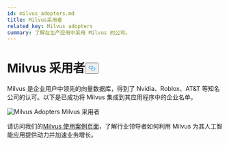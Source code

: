 ```yaml
---
id: milvus_adopters.md
title: Milvus采用者
related_key: Milvus adopters
summary: 了解在生产应用中采用 Milvus 的公司。
---
```


<h1 id="Milvus-Adopters" class="common-anchor-header">Milvus 采用者<button data-href="#Milvus-Adopters" class="anchor-icon" translate="no">
      <svg translate="no"
        aria-hidden="true"
        focusable="false"
        height="20"
        version="1.1"
        viewBox="0 0 16 16"
        width="16"
      >
        <path
          fill="#0092E4"
          fill-rule="evenodd"
          d="M4 9h1v1H4c-1.5 0-3-1.69-3-3.5S2.55 3 4 3h4c1.45 0 3 1.69 3 3.5 0 1.41-.91 2.72-2 3.25V8.59c.58-.45 1-1.27 1-2.09C10 5.22 8.98 4 8 4H4c-.98 0-2 1.22-2 2.5S3 9 4 9zm9-3h-1v1h1c1 0 2 1.22 2 2.5S13.98 12 13 12H9c-.98 0-2-1.22-2-2.5 0-.83.42-1.64 1-2.09V6.25c-1.09.53-2 1.84-2 3.25C6 11.31 7.55 13 9 13h4c1.45 0 3-1.69 3-3.5S14.5 6 13 6z"
        ></path>
      </svg>
    </button></h1><p>Milvus 是企业用户中领先的向量数据库，得到了 Nvidia、Roblox、AT&amp;T 等知名公司的认可。以下是已成功将 Milvus 集成到其应用程序中的企业名单。</p>
<p>
  
   <span class="img-wrapper"> <img translate="no" src="/docs/v2.4.x/assets/milvus-adopters.png" alt="Milvus Adopters" class="doc-image" id="milvus-adopters" />
   </span> <span class="img-wrapper"> <span>Milvus 采用者</span> </span></p>
<p>请访问我们的<a href="https://milvus.io/use-cases">Milvus 使用案例页面</a>，了解行业领导者如何利用 Milvus 为其人工智能应用提供动力并加速业务增长。</p>
